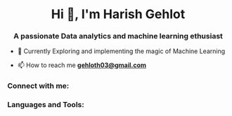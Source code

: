 <h1 align="center">Hi 👋, I'm Harish Gehlot</h1>
<h3 align="center">A passionate Data analytics and machine learning ethusiast</h3>

- 🔭 Currently Exploring and implementing the magic of Machine Learning

- 📫 How to reach me **gehloth03@gmail.com**

<h3 align="left">Connect with me:</h3>
<p align="left">
</p>

<h3 align="left">Languages and Tools:</h3>


